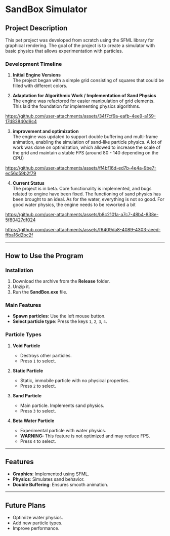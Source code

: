 # **SandBox Simulator**  

## **Project Description**  

This pet project was developed from scratch using the SFML library for graphical rendering. The goal of the project is to create a simulator with basic physics that allows experimentation with particles.

### **Development Timeline**  

1. **Initial Engine Versions**  
   The project began with a simple grid consisting of squares that could be filled with different colors.  

2. **Adaptation for Algorithmic Work / Implementation of Sand Physics**  
   The engine was refactored for easier manipulation of grid elements. This laid the foundation for implementing physics algorithms.  


https://github.com/user-attachments/assets/34f7cf9a-eafb-4ee9-a159-17d83840d9c4


3. **improvement and optimization**  
   The engine was updated to support double buffering and multi-frame animation, enabling the simulation of sand-like particle physics.  A lot of work was done on optimization, which allowed to increase the scale of the grid and maintain a stable FPS (around 80 - 140 depending on the CPU)


https://github.com/user-attachments/assets/ff4bf16d-ed7b-4e4a-9be7-ec56d59b2f79


  
4. **Current Status**  
   The project is in beta. Core functionality is implemented, and bugs related to engine have been fixed.  The functioning of sand physics has been brought to an ideal. As for the water, everything is not so good. For good water physics, the engine needs to be reworked a bit


https://github.com/user-attachments/assets/b8c2101a-a7c7-48b4-838e-5f80427df024



https://github.com/user-attachments/assets/f6409da8-4089-4303-aeed-ffba16d2bc2f


---

## **How to Use the Program**  

### **Installation**  

1. Download the archive from the **Release** folder.  
2. Unzip it.  
3. Run the **SandBox.exe** file.  

### **Main Features**  

- **Spawn particles**: Use the left mouse button.  
- **Select particle type**: Press the keys `1`, `2`, `3`, `4`.  

### **Particle Types**  

1. **Void Particle**  
   - Destroys other particles.  
   - Press `1` to select.  

2. **Static Particle**  
   - Static, immobile particle with no physical properties.  
   - Press `2` to select.  

3. **Sand Particle**  
   - Main particle. Implements sand physics.  
   - Press `3` to select.  

4. **Beta Water Particle**  
   - Experimental particle with water physics.  
   - **WARNING:** This feature is not optimized and may reduce FPS.  
   - Press `4` to select.  

---

## **Features**  

- **Graphics**: Implemented using SFML.  
- **Physics**: Simulates sand behavior.  
- **Double Buffering**: Ensures smooth animation.  

---

## **Future Plans**  

- Optimize water physics.  
- Add new particle types.  
- Improve performance.  
